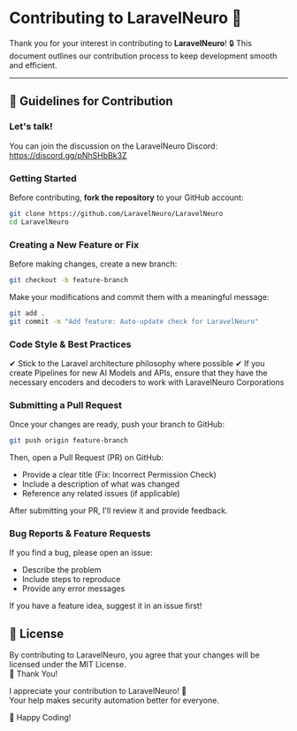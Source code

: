 # Contributing to LaravelNeuro 🧠

Thank you for your interest in contributing to **LaravelNeuro**! 🔒 This document outlines our contribution process to keep development smooth and efficient.

---

## 📌 Guidelines for Contribution

### **Let's talk!**
You can join the discussion on the LaravelNeuro Discord: https://discord.gg/pNhSHbBk3Z

### **Getting Started**
Before contributing, **fork the repository** to your GitHub account:

```bash
git clone https://github.com/LaravelNeuro/LaravelNeuro
cd LaravelNeuro
```

### **Creating a New Feature or Fix**

Before making changes, create a new branch:  
```bash
git checkout -b feature-branch
```
Make your modifications and commit them with a meaningful message:  
```bash
git add .
git commit -m "Add feature: Auto-update check for LaravelNeuro"
```

### **Code Style & Best Practices**

✔ Stick to the Laravel architecture philosophy where possible
✔ If you create Pipelines for new AI Models and APIs, ensure that they have the necessary encoders and decoders to work with LaravelNeuro Corporations

### **Submitting a Pull Request**

Once your changes are ready, push your branch to GitHub:  
```bash
git push origin feature-branch
```
Then, open a Pull Request (PR) on GitHub:  
* Provide a clear title (Fix: Incorrect Permission Check)
* Include a description of what was changed
* Reference any related issues (if applicable)

After submitting your PR, I'll review it and provide feedback.

### **Bug Reports & Feature Requests**

If you find a bug, please open an issue:  
* Describe the problem
* Include steps to reproduce
* Provide any error messages

If you have a feature idea, suggest it in an issue first!  

## 📜 License

By contributing to LaravelNeuro, you agree that your changes will be licensed under the MIT License.  
🙌 Thank You!  

I appreciate your contribution to LaravelNeuro! 🎉  
Your help makes security automation better for everyone.  

🚀 Happy Coding!